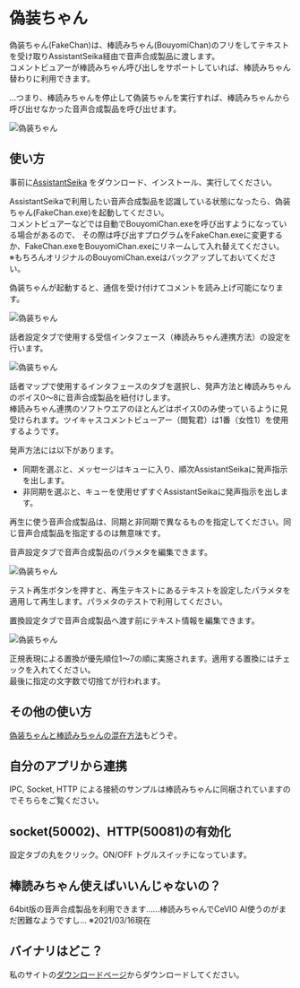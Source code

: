 # 偽装ちゃん

偽装ちゃん(FakeChan)は、棒読みちゃん(BouyomiChan)のフリをしてテキストを受け取りAssistantSeika経由で音声合成製品に渡します。  
コメントビュアーが棒読みちゃん呼び出しをサポートしていれば、棒読みちゃん替わりに利用できます。

…つまり、棒読みちゃんを停止して偽装ちゃんを実行すれば、棒読みちゃんから呼び出せなかった音声合成製品を呼び出せます。

![偽装ちゃん](https://hgotoh.jp/wiki/lib/exe/fetch.php/documents/tools/pasted/20210331-165343.png "ダイアグラム")


## 使い方

事前に[AssistantSeika](https://hgotoh.jp/wiki/doku.php/documents/voiceroid/assistantseika/assistantseika-001a) をダウンロード、インストール、実行してください。

AssistantSeikaで利用したい音声合成製品を認識している状態になったら、偽装ちゃん(FakeChan.exe)を起動してください。  
コメントビュアーなどでは自動でBouyomiChan.exeを呼び出すようになっている場合があるので、
その際は呼び出すプログラムをFakeChan.exeに変更するか、FakeChan.exeをBouyomiChan.exeにリネームして入れ替えてください。  
※もちろんオリジナルのBouyomiChan.exeはバックアップしておいてください。

偽装ちゃんが起動すると、通信を受け付けてコメントを読み上げ可能になります。

![偽装ちゃん](https://hgotoh.jp/wiki/lib/exe/fetch.php/documents/tools/pasted/20210510-115351.png "偽装ちゃん起動直後")

話者設定タブで使用する受信インタフェース（棒読みちゃん連携方法）の設定を行います。

![偽装ちゃん](https://hgotoh.jp/wiki/lib/exe/fetch.php/documents/tools/pasted/20210510-115600.png "話者マップ")

話者マップで使用するインタフェースのタブを選択し、発声方法と棒読みちゃんのボイス0～8に音声合成製品を紐付けします。  
棒読みちゃん連携のソフトウエアのほとんどはボイス0のみ使っているように見受けられます。ツイキャスコメントビューアー（閲覧君）は1番（女性1）を使用するようです。

発声方法には以下があります。
- 同期を選ぶと、メッセージはキューに入り、順次AssistantSeikaに発声指示を出します。
- 非同期を選ぶと、キューを使用せずすぐAssistantSeikaに発声指示を出します。

再生に使う音声合成製品は、同期と非同期で異なるものを指定してください。同じ音声合成製品を指定するのは無意味です。

音声設定タブで音声合成製品のパラメタを編集できます。

![偽装ちゃん](https://hgotoh.jp/wiki/lib/exe/fetch.php/documents/tools/pasted/20210510-115816.png "音声パラメタ編集")

テスト再生ボタンを押すと、再生テキストにあるテキストを設定したパラメタを適用して再生します。パラメタのテストで利用してください。

置換設定タブで音声合成製品へ渡す前にテキスト情報を編集できます。

![偽装ちゃん](https://hgotoh.jp/wiki/lib/exe/fetch.php/documents/tools/pasted/20210510-120134.png "置換設定")

正規表現による置換が優先順位1～7の順に実施されます。適用する置換にはチェックを入れてください。  
最後に指定の文字数で切捨てが行われます。 

## その他の使い方

[偽装ちゃんと棒読みちゃんの混在方法](https://hgotoh.jp/wiki/doku.php/documents/tools/tools-206a)もどうぞ。


## 自分のアプリから連携

IPC, Socket, HTTP による接続のサンプルは棒読みちゃんに同梱されていますのでそちらをご覧ください。

## socket(50002)、HTTP(50081)の有効化

設定タブの丸をクリック。ON/OFF トグルスイッチになっています。

## 棒読みちゃん使えばいいんじゃないの？

64bit版の音声合成製品を利用できます……棒読みちゃんでCeVIO AI使うのがまだ困難なようですし… ※2021/03/16現在

## バイナリはどこ？

私のサイトの[ダウンロードページ](https://hgotoh.jp/wiki/doku.php/documents/tools/tools-206)からダウンロードしてください。
